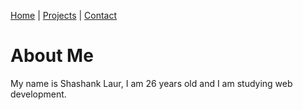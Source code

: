 [Home](index.md) | [Projects](projects.md) | [Contact](contact.md)
# About Me
My name is Shashank Laur, I am 26 years old and I am studying web development.
